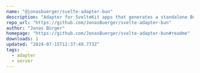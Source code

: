 ```yaml
---
name: "@jonasbuerger/svelte-adapter-bun"
description: "Adapter for SvelteKit apps that generates a standalone Bun.js server."
repo_url: "https://github.com/JonasBuerger/svelte-adapter-bun"
author: "Jonas Bürger"
homepage: "https://github.com/JonasBuerger/svelte-adapter-bun#readme"
downloads: 1
updated: "2024-07-15T12:37:49.773Z"
tags: 
  - adapter
  - server
---
```

